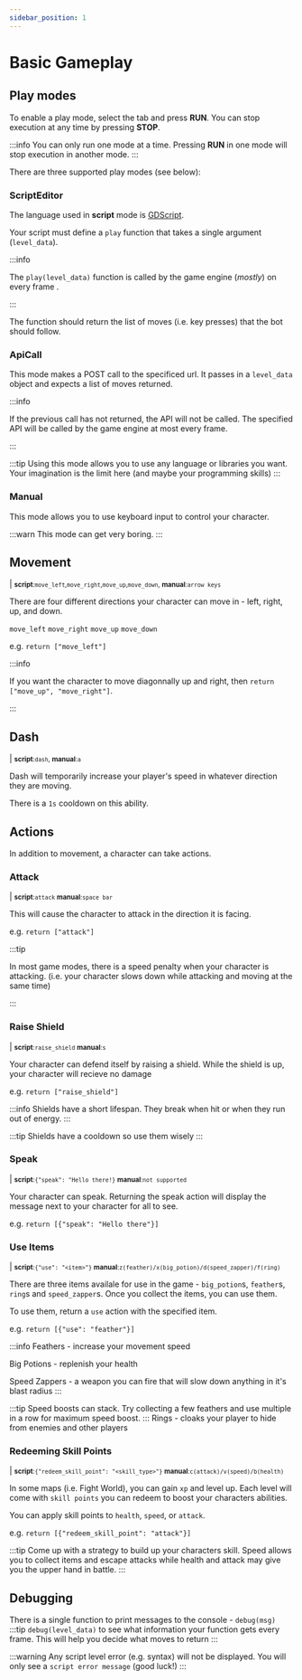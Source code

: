 ```yaml
---
sidebar_position: 1
---
```


# Basic Gameplay

## Play modes

To enable a play mode, select the tab and press **RUN**. You can stop execution at any time by pressing **STOP**.

:::info
You can only run one mode at a time. Pressing **RUN** in one mode will stop execution in another mode.
:::

There are three supported play modes (see below):

### ScriptEditor

The language used in **script** mode is [GDScript](https://docs.godotengine.org/en/4.2/tutorials/scripting/gdscript/gdscript_basics.html).

Your script must define a `play` function that takes a single argument (`level_data`).

:::info

The `play(level_data)` function is called by the game engine (_mostly_) on every frame .

:::

The function should return the list of moves (i.e. key presses) that the bot should follow.

### ApiCall

This mode makes a POST call to the specificed url. It passes in a `level_data` object and expects a list of moves returned.

:::info

If the previous call has not returned, the API will not be called. The specified API will be called by the game engine at most every frame.

:::

:::tip
Using this mode allows you to use any language or libraries you want. Your imagination is the limit here (and maybe your programming skills)
:::

### Manual

This mode allows you to use keyboard input to control your character.

:::warn
This mode can get very boring.
:::

## Movement

| <small>**script**:`move_left`,`move_right`,`move_up`,`move_down`, **manual**:`arrow keys`</small>

There are four different directions your character can move in - left, right, up, and down.

`move_left`
`move_right`
`move_up`
`move_down`

e.g.
`return ["move_left"]`

:::info

If you want the character to move diagonnally up and right, then `return ["move_up", "move_right"]`.

:::

## Dash

| <small>**script**:`dash`, **manual**:`a`</small>

Dash will temporarily increase your player's speed in whatever direction they are moving.

There is a `1s` cooldown on this ability.

## Actions

In addition to movement, a character can take actions.

### Attack

| <small>**script**:`attack` **manual**:`space bar`</small>

This will cause the character to attack in the direction it is facing.

e.g.
`return ["attack"]`

:::tip

In most game modes, there is a speed penalty when your character is attacking. (i.e. your character slows down while attacking and moving at the same time)

:::

### Raise Shield

| <small>**script**:`raise_shield` **manual**:`s`</small>

Your character can defend itself by raising a shield. While the shield is up, your character will recieve no damage

e.g.
`return ["raise_shield"]`

:::info
Shields have a short lifespan. They break when hit or when they run out of energy.
:::

:::tip
Shields have a cooldown so use them wisely
:::

### Speak

| <small>**script**:`{"speak": "Hello there!}` **manual**:`not supported`</small>

Your character can speak. Returning the speak action will display the message next to your character for all to see.

e.g. `return [{"speak": "Hello there"}]`

### Use Items

| <small>**script**:`{"use": "<item>"}` **manual**:`z(feather)/x(big_potion)/d(speed_zapper)/f(ring)`</small>

There are three items availale for use in the game - `big_potion`s, `feather`s, `ring`s and `speed_zapper`s. Once you collect the items, you can use them.

To use them, return a `use` action with the specified item.

e.g.
`return [{"use": "feather"}]`

:::info
Feathers - increase your movement speed

Big Potions - replenish your health

Speed Zappers - a weapon you can fire that will slow down anything in it's blast radius
:::

:::tip
Speed boosts can stack. Try collecting a few feathers and use multiple in a row for maximum speed boost.
:::
Rings - cloaks your player to hide from enemies and other players

### Redeeming Skill Points

| <small>**script**:`{"redeem_skill_point": "<skill_type>"}` **manual**:`c(attack)/v(speed)/b(health)`</small>

In some maps (i.e. Fight World), you can gain `xp` and level up. Each level will come with `skill points` you can redeem to boost your characters abilities.

You can apply skill points to `health`, `speed`, or `attack`.

e.g.
`return [{"redeem_skill_point": "attack"}]`

:::tip
Come up with a strategy to build up your characters skill. Speed allows you to collect items and escape attacks while health and attack may give you the upper hand in battle.
:::

## Debugging

There is a single function to print messages to the console - `debug(msg)`
:::tip
`debug(level_data)` to see what information your function gets every frame. This will help you decide what moves to return
:::

:::warning
Any script level error (e.g. syntax) will not be displayed. You will only see a `script error message` (good luck!)
:::
